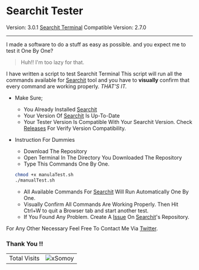 # Searchit Tester
Version: 3.0.1
[Searchit Terminal](https://github.com/SearchitOfficial/SearchitTerminal "Searchit Repository") Compatible Version: 2.7.0

---

I made a software to do a stuff as easy as possible. and you expect me to test it One By One?
> Huh!! I'm too lazy for that.

I have written a script to test Searchit Terminal
This script will run all the commands available for [Searchit](https://github.com/SearchitOfficial/SearchitTerminal "Searchit Repository") tool and you have to **visually** confirm that every command are working properly. *THAT'S IT.*

* Make Sure;
    * You Already Installed [Searchit](https://github.com/SearchitOfficial/SearchitTerminal "Searchit Repository")
    * Your Version Of [Searchit](https://github.com/SearchitOfficial/SearchitTerminal "Searchit Repository") Is Up-To-Date
    * Your Tester Version Is Compatible With Your Searchit Version. Check [Releases](https://github.com/xSomoy/STT/releases "Releases") For Verify Version Compatibility.


* Instruction For Dummies
    * Download The Repository
    * Open Terminal In The Directory You Downloaded The Repository
    * Type This Commands One By One.

    ```Bash
    chmod +x manulaTest.sh
    ./manualTest.sh
    ```
    * All Available Commands For  [Searchit](https://github.com/SearchitOfficial/SearchTerminal "Searchit Repositor") Will Run Automatically One By One.
    * Visually Confirm All Commands Are Working Properly. Then Hit Ctrl+W to quit a Browser tab and start another test.
    * If You Found Any Problem. Create A  [Issue](https://github.com/SearchitOfficial/SearchitTerminal/issues "Searchit Issues") On [Searchit](https://github.com/SearchitOfficial/SearchitTerminal "Searchit Repositor")'s Repository.

For Any Other Necessary Feel Free To Contact Me Via [Twitter](https://www.twitter.com/xSomoy "My Twitter Account").

### Thank You !!

<table aligh="center">
  <tr>
    <td>Total Visits</td>
    <td><img src="https://profile-counter.glitch.me/xsomoy/count.svg" alt="xSomoy" /></td>
  </tr>
</table>
